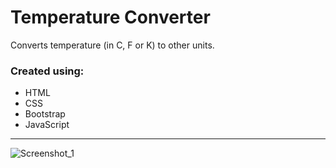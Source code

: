 # Temperature Converter
Converts temperature (in C, F or K) to other units.

### Created using: ###
- HTML
- CSS
- Bootstrap
- JavaScript

___________________________________________________________________________________________________________________________________________


![Screenshot_1](https://user-images.githubusercontent.com/75158352/211392927-f6d63203-9e6b-4869-928e-c5ec2c7caf59.jpg)
